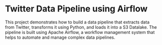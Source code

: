 # Twitter Data Pipeline using Airflow

This project demonstrates how to build a data pipeline that extracts data from Twitter, transforms it using Python, and loads it into a S3 Datalake. The pipeline is built using Apache Airflow, a workflow management system that helps to automate and manage complex data pipelines.
